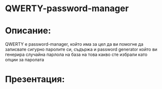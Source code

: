 # QWERTY-password-manager
# Описание:
QWERTY е password-manager, който има за цел да ви помогне да записвате сигурно паролите си, 
съдържа и password generator който ви генерира случайна парлола на база на това какво сте избрали като опции за паролата
# Презентация:


